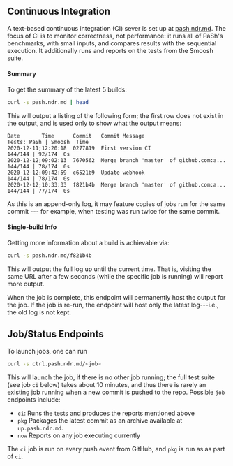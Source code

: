 
## Continuous Integration

<!-- link is broken -->
A text-based continuous integration (CI) sever is set up at [pash.ndr.md](http://pash.ndr.md).
The focus of CI is to monitor correctness, not performance:
  it runs all of PaSh's benchmarks, with small inputs, and compares results with the sequential execution.
It additionally runs and reports on the tests from the Smoosh suite.

#### Summary

To get the summary of the latest 5 builds:

```sh
curl -s pash.ndr.md | head
```

This will output a listing of the following form; the first row does not exist in the output, and is used only to show what the output means:

```
Date       Time      Commit   Commit Message                        Tests: PaSh | Smoosh  Time
2020-12-11;12:20:18  0277819  First version CI                          144/144 | 92/174  0s
2020-12-12;09:02:13  7670562  Merge branch 'master' of github.com:a...  144/144 | 78/174  0s
2020-12-12;09:42:59  c6521b9  Update webhook                            144/144 | 78/174  0s
2020-12-12;10:33:33  f821b4b  Merge branch 'master' of github.com:a...  144/144 | 77/174  0s
```

As this is an append-only log, it may feature copies of jobs run for the same commit --- for example, when testing was run twice for the same commit.

#### Single-build Info

Getting more information about a build is achievable via:

```sh
curl -s pash.ndr.md/f821b4b
```

This will output the full log up until the current time. That is, visiting the same URL after a few seconds (while the specific job is running) will report more output.

When the job is complete, this endpoint will permanently host the output for the job. If the job is re-run, the endpoint will host only the latest log---i.e., the old log is not kept.

## Job/Status Endpoints

To launch jobs, one can run

```sh
curl -s ctrl.pash.ndr.md/<job>
```

This will launch the job, if there is no other job running; the full test suite (see job `ci` below) takes about 10 minutes, and thus there is rarely an existing job running when a new commit is pushed to the repo.
Possible `job` endpoints include:

* `ci`: Runs the tests and produces the reports mentioned above
* `pkg` Packages the latest commit as an archive available at `up.pash.ndr.md`.
* `now` Reports on any job executing currently

The `ci` job is run on every push event from GitHub, and `pkg` is run as as part of `ci`.


